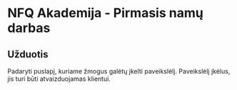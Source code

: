 NFQ Akademija - Pirmasis namų darbas
========================

Užduotis
----------------------------------

Padaryti puslapį, kuriame žmogus galėtų įkelti paveikslėlį.
Paveikslėlį įkėlus, jis turi būti atvaizduojamas klientui.